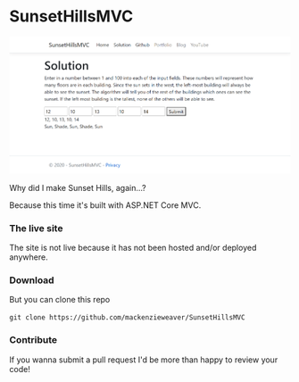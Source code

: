 # SunsetHillsMVC
 
![Solution Page](https://github.com/mackenzieweaver/SunsetHillsMVC/blob/main/SunsetHillsMVC/sunsethillsmvc.png)

Why did I make Sunset Hills, again...?

Because this time it's built with ASP.NET Core MVC.

### The live site

The site is not live because it has not been hosted and/or deployed anywhere.

### Download

But you can clone this repo

`git clone https://github.com/mackenzieweaver/SunsetHillsMVC`

### Contribute

If you wanna submit a pull request I'd be more than happy to review your code!
